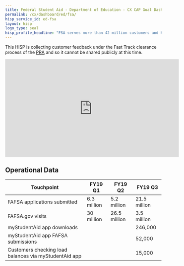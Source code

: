 ```yaml
---
title: Federal Student Aid - Department of Education - CX CAP Goal Dashboard
permalink: /cx/dashboard/ed/fsa/
hisp_service_id: ed-fsa
layout: hisp
logo_type: seal
hisp_profile_headline: "FSA serves more than 42 million customers and has a lending portfolio of more than 1.3 trillion dollars"
---
```

<p>This HISP is collecting customer feedback under the Fast Track clearance process of the <a href="https://digital.gov/resources/paperwork-reduction-act-fast-track-process/">PRA</a> and so it cannot be shared publicly at this time.</p>

<iframe width="560" height="315" src="https://www.youtube-nocookie.com/embed/I1O6lpMUDqY" frameborder="0" allow="accelerometer; autoplay; encrypted-media; gyroscope; picture-in-picture" allowfullscreen></iframe>


<h2 class="cx-section-heading">Operational Data</h2>

| Touchpoint                                              | FY19 Q1      | FY19 Q2      | FY19 Q3      |
|---------------------------------------------------------|--------------|--------------|--------------|
| FAFSA applications submitted                            | 6.3 million  | 5.2 million  | 21.5 million |
| FAFSA.gov visits                                        | 30 million   | 26.5 million | 3.5 million  |
| myStudentAid app downloads                              |              |              | 246,000      |
| myStudentAid app FAFSA submissions                      |              |              | 52,000       |
| Customers checking load balances via myStudentAid app   |              |              | 15,000       |

